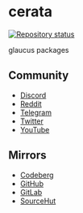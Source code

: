 # cerata
[![Repository status](https://repology.org/badge/repository-big/glaucus.svg)](
https://repology.org/repository/glaucus)

glaucus packages

## Community
- [Discord](https://discord.gg/nDKNmNc)
- [Reddit](https://www.reddit.com/r/glaucus)
- [Telegram](https://t.me/glaucuslinux)
- [Twitter](https://twitter.com/glaucuslinux)
- [YouTube](https://www.youtube.com/@glaucuslinux)

## Mirrors
- [Codeberg](https://codeberg.org/glaucuslinux/cerata)
- [GitHub](https://github.com/glaucuslinux/cerata)
- [GitLab](https://gitlab.com/glaucuslinux/cerata)
- [SourceHut](https://git.sr.ht/~glaucuslinux/cerata)
